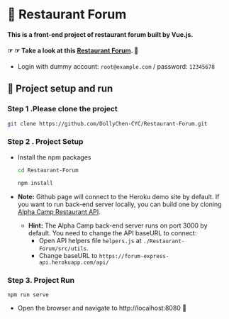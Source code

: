 # 🍱 Restaurant Forum
#### This is a front-end project of restaurant forum built by Vue.js.
#### ☞ ☞ Take a look at this [Restaurant Forum](https://dollychen-cyc.github.io/Restaurant-Forum/#/signin). 👀
- Login with dummy account: `root@example.com` / password: `12345678`


## 🏃‍ Project setup and run

### Step 1 .Please clone the project
  ```bash
  git clone https://github.com/DollyChen-CYC/Restaurant-Forum.git
  ```
  
### Step 2 . Project Setup
- Install the npm packages
  ```bash
  cd Restaurant-Forum
  ```
  ```bash
  npm install
  ```
  
- **Note:** 
  Github page will connect to the Heroku demo site by default. If you want to run back-end server locally, you can build one by cloning [Alpha Camp Restaurant API](https://github.com/ALPHACamp/forum-express.git). 
  
  - **Hint:** The Alpha Camp back-end server runs on port 3000 by default. You need to change the API baseURL to connect:
    - Open API helpers file `helpers.js` at `./Restaurant-Forum/src/utils`. 
    - Change baseURL to `https://forum-express-api.herokuapp.com/api/`


### Step 3. Project Run
```
npm run serve
```
- Open the browser and navigate to http://localhost:8080   👀 

